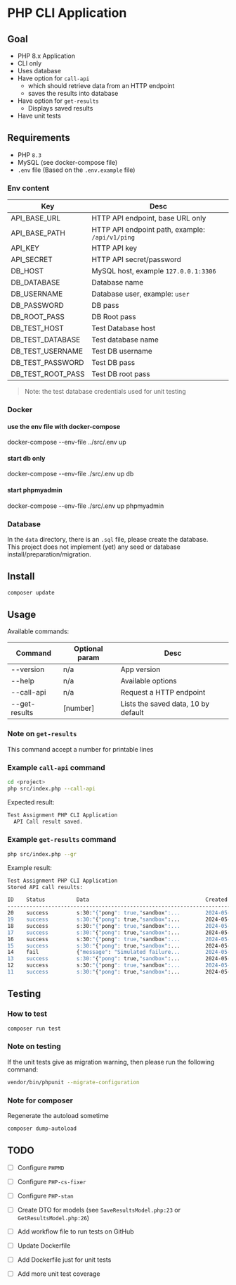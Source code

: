 # PHP CLI Application

## Goal
 - PHP 8.x Application
 - CLI only
 - Uses database
 - Have option for `call-api` 
     - which should retrieve data from an HTTP endpoint
     - saves the results into database
 - Have option for `get-results`
    - Displays saved results
 - Have unit tests

## Requirements
- PHP `8.3`
- MySQL (see docker-compose file)
- `.env` file (Based on the `.env.example` file)

### Env content

| Key                     |    Desc                                           |
| ----------------------- | ------------------------------------------------- |
| API_BASE_URL            | HTTP API endpoint, base URL only                  |
| API_BASE_PATH           | HTTP API endpoint path, example: `/api/v1/ping`   |
| API_KEY                 | HTTP API key                                      |
| API_SECRET              | HTTP API secret/password                          |
| DB_HOST                 | MySQL host, example `127.0.0.1:3306`              |
| DB_DATABASE             | Database name                                     |
| DB_USERNAME             | Database user, example: `user`                    |
| DB_PASSWORD             | DB pass                                           |
| DB_ROOT_PASS            | DB Root pass                                      |
| DB_TEST_HOST            | Test Database host                                |
| DB_TEST_DATABASE        | Test database name                                |
| DB_TEST_USERNAME        | Test DB username                                  |
| DB_TEST_PASSWORD        | Test DB pass                                      |
| DB_TEST_ROOT_PASS       | Test DB root pass

> Note: the test database credentials used for unit testing

### Docker

#### use the env file with docker-compose
docker-compose --env-file ../src/.env up

#### start db only
docker-compose --env-file ./src/.env up db

#### start phpmyadmin
docker-compose --env-file ./src/.env up phpmyadmin


### Database

In the `data` directory, there is an `.sql` file, please create the database.  
This project does not implement (yet) any seed or database install/preparation/migration.


## Install

```bash
composer update
```


## Usage

Available commands:

| Command           | Optional param |   Desc                              |
| ----------------- | -------------- | ----------------------------------- |
| --version         | n/a            | App version                         |
| --help            | n/a            | Available options                   |
| --call-api        | n/a            | Request a HTTP endpoint             |
| --get-results     | [number]       | Lists the saved data, 10 by default |

### Note on `get-results`
This command accept a number for printable lines

### Example `call-api` command

```bash
cd <project>
php src/index.php --call-api
```

Expected result:

```bash
Test Assignment PHP CLI Application 
  API Call result saved. 
```

### Example `get-results` command

```bash
php src/index.php --gr
```

Example result:  

```bash
Test Assignment PHP CLI Application 
Stored API call results: 

ID    Status          Data                                     Created At               
--------------------------------------------------------------------------------------------------------------
20    success         s:30:"{"pong": true,"sandbox":...        2024-05-15 20:39:40      
19    success         s:30:"{"pong": true,"sandbox":...        2024-05-15 20:48:32      
18    success         s:30:"{"pong": true,"sandbox":...        2024-05-15 17:23:49      
17    success         s:30:"{"pong": true,"sandbox":...        2024-05-15 17:23:47      
16    success         s:30:"{"pong": true,"sandbox":...        2024-05-15 17:23:46      
15    success         s:30:"{"pong": true,"sandbox":...        2024-05-15 17:23:44      
14    fail            {"message": "Simulated failure...        2024-05-15 17:23:34      
13    success         s:30:"{"pong": true,"sandbox":...        2024-05-15 16:43:42      
12    success         s:30:"{"pong": true,"sandbox":...        2024-05-15 16:43:41      
11    success         s:30:"{"pong": true,"sandbox":...        2024-05-15 16:43:39 
```



## Testing

### How to test

```bash
composer run test
```

### Note on testing
If the unit tests give as migration warning, then please run the following
command:   

```bash
vendor/bin/phpunit --migrate-configuration
```

### Note for composer
Regenerate the autoload sometime

```bash
composer dump-autoload
```

## TODO
- [ ] Configure `PHPMD`
- [ ] Configure `PHP-cs-fixer`
- [ ] Configure `PHP-stan`
- [ ] Create DTO for models (see `SaveResultsModel.php:23` or `GetResultsModel.php:26`)
- [ ] Add workflow file to run tests on GitHub
- [ ] Update Dockerfile
- [ ] Add Dockerfile just for unit tests
- [ ] Add more unit test coverage

